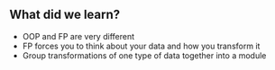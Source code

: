 ## What did we learn?

- OOP and FP are very different
- FP forces you to think about your data and how you transform it
- Group transformations of one type of data together into a module